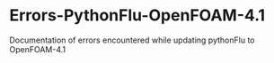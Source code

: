 # Errors-PythonFlu-OpenFOAM-4.1
Documentation of errors encountered while updating pythonFlu to OpenFOAM-4.1
